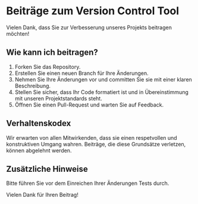 # Beiträge zum Version Control Tool

Vielen Dank, dass Sie zur Verbesserung unseres Projekts beitragen möchten!

## Wie kann ich beitragen?
1. Forken Sie das Repository.
2. Erstellen Sie einen neuen Branch für Ihre Änderungen.
3. Nehmen Sie Ihre Änderungen vor und committen Sie sie mit einer klaren Beschreibung.
4. Stellen Sie sicher, dass Ihr Code formatiert ist und in Übereinstimmung mit unseren Projektstandards steht.
5. Öffnen Sie einen Pull-Request und warten Sie auf Feedback.

## Verhaltenskodex
Wir erwarten von allen Mitwirkenden, dass sie einen respetvollen und konstruktiven Umgang wahren. Beiträge, die diese Grundsätze verletzen, können abgelehnt werden.

## Zusätzliche Hinweise
Bitte führen Sie vor dem Einreichen Ihrer Änderungen Tests durch.

Vielen Dank für Ihren Beitrag!